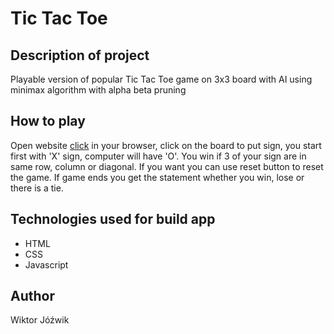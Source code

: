 # Tic Tac Toe

## Description of project
Playable version of popular Tic Tac Toe game on 3x3 board with AI using minimax algorithm with alpha beta pruning

## How to play
Open website [click](https://wiktor-jozwik.github.io/) in your browser, click on the board to put sign, you start first with 'X' sign, computer will have 'O'. You win if 3 of your sign are in same row, column or diagonal. If you want you can use reset button to reset the game. If game ends you get the statement whether you win, lose or there is a tie.

## Technologies used for build app
* HTML
* CSS
* Javascript

## Author
Wiktor Jóźwik
